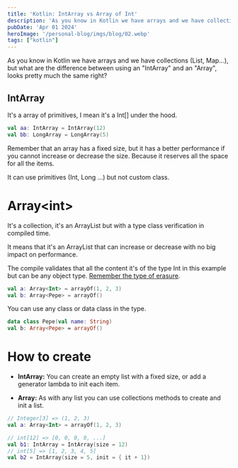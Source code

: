```yaml
---
title: 'Kotlin: IntArray vs Array of Int'
description: 'As you know in Kotlin we have arrays and we have collections (List, Map...), but what are the difference between using an "IntArray" and an "Array", looks pretty much the same right?'
pubDate: 'Apr 01 2024'
heroImage: '/personal-blog/imgs/blog/02.webp'
tags: ["kotlin"]
---
```


As you know in Kotlin we have arrays and we have collections (List, Map...), but what are the difference between using an "IntArray" and an "Array", looks pretty much the same right?

## IntArray

It's a array of primitives, I mean it's a Int[] under the hood.

```kotlin
val aa: IntArray = IntArray(12)
val bb: LongArray = LongArray(5)
```

Remember that an array has a fixed size, but it has a better performance if you cannot increase or decrease the size. Because it reserves all the space for all the items.

It can use primitives (Int, Long ...) but not custom class.

# Array&lt;int&gt;

It's a collection, it's an ArrayList but with a type class verification in compiled time.

It means that it's an ArrayList that can increase or decrease with no big impact on performance.

The compile validates that all the content it's of the type Int in this example but can be any object type. [Remember the type of erasure](https://kotlinlang.org/docs/generics.html#type-erasure).

```kotlin
val a: Array<Int> = arrayOf(1, 2, 3)
val b: Array<Pepe> = arrayOf()
```

You can use any class or data class in the type.

```kotlin
data class Pepe(val name: String)
val b: Array<Pepe> = arrayOf()
```

# How to create

* **IntArray:** You can create an empty list with a fixed size, or add a generator lambda to init each item.
    
* **Array:** As with any list you can use collections methods to create and init a list.
    

```kotlin
// Integer[3] => (1, 2, 3)
val a: Array<Int> = arrayOf(1, 2, 3)

// int[12] => [0, 0, 0, 0, ...]
val b1: IntArray = IntArray(size = 12)
// int[5] => [1, 2, 3, 4, 5]
val b2 = IntArray(size = 5, init = { it + 1})
```